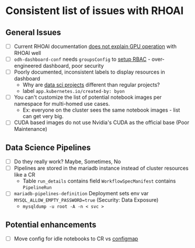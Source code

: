 # Consistent list of issues with RHOAI

## General Issues

- [ ] Current RHOAI documentation [does not explain GPU operation](https://ai-on-openshift.io/odh-rhods/nvidia-gpus/) with RHOAI well
- [ ] `odh-dashboard-conf` needs `groupsConfig` to [setup RBAC](../../components/kustomized/rhoai-config/dashboard-config-cr.yaml) - over-engineered dashboard, poor security
- [ ] Poorly documented, inconsistent labels to display resources in dashboard
  - Why are [data sci projects](components/kustomized/rhoai-projects) different than regular projects?
  - label `app.kubernetes.io/created-by: byon`
- [ ] You can't customize the list of potential notebook images per namespace for multi-homed use cases.
  - Ex: everyone on the cluster sees the same notebook images - list can get very big.
- [ ] CUDA based images do not use Nvidia's CUDA as the official base (Poor Maintenance)

## Data Science Pipelines

- [ ] Do they really work? Maybe, Sometimes, No
- [ ] Pipelines are stored in the mariadb instance instead of cluster resources like a CR
  - Table `run_details` contains field `WorkflowSpecManifest` contains `PipelineRun`
- [ ] `mariadb-pipelines-definition` Deployment sets env var `MYSQL_ALLOW_EMPTY_PASSWORD=true` (Security: Data Exposure)
  - `mysqldump -u root -A -n < svc >`

## Potential enhancements

- [ ] Move config for idle notebooks to CR vs [configmap](../../components/kustomized/rhoai-config/nb-culler-config.yaml)
